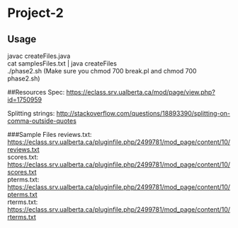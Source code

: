 # Project-2

## Usage
javac createFiles.java  
cat samplesFiles.txt | java createFiles  
./phase2.sh (Make sure you chmod 700 break.pl and chmod 700 phase2.sh)  

##Resources
Spec: https://eclass.srv.ualberta.ca/mod/page/view.php?id=1750959

Splitting strings: http://stackoverflow.com/questions/18893390/splitting-on-comma-outside-quotes


###Sample Files
reviews.txt: https://eclass.srv.ualberta.ca/pluginfile.php/2499781/mod_page/content/10/reviews.txt  
scores.txt: https://eclass.srv.ualberta.ca/pluginfile.php/2499781/mod_page/content/10/scores.txt  
pterms.txt: https://eclass.srv.ualberta.ca/pluginfile.php/2499781/mod_page/content/10/pterms.txt  
rterms.txt: https://eclass.srv.ualberta.ca/pluginfile.php/2499781/mod_page/content/10/rterms.txt  
